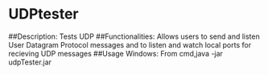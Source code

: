 # UDPtester
##Description: 
Tests UDP
##Functionalities: 
Allows users to send and listen User Datagram Protocol messages and to listen and watch local ports for recieving UDP messages
##Usage Windows: 
From cmd,java -jar udpTester.jar

